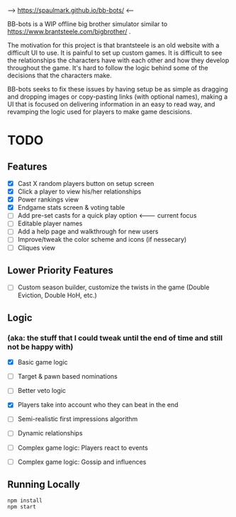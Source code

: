 --> https://spaulmark.github.io/bb-bots/ <--


BB-bots is a WIP offline big brother simulator similar to https://www.brantsteele.com/bigbrother/ . 

The motivation for this project is that brantsteele is an old website with a difficult UI to use. 
It is painful to set up custom games.
It is difficult to see the relationships the characters have with each other and how they develop throughout the game.
It's hard to follow the logic behind some of the decisions that the characters make.

BB-bots seeks to fix these issues by having setup be as simple as dragging and dropping images or copy-pasting links (with optional names), making a UI that is focused on delivering information in an easy to read way, and revamping the logic used for players to make game descisions.

# TODO #

## Features ##
* [x] Cast X random players button on setup screen
* [x] Click a player to view his/her relationships
* [x] Power rankings view
* [x] Endgame stats screen & voting table 
* [ ] Add pre-set casts for a quick play option <--- current focus
* [ ] Editable player names
* [ ] Add a help page and walkthrough for new users
* [ ] Improve/tweak the color scheme and icons (if nessecary)
* [ ] Cliques view

## Lower Priority Features ##
* [ ] Custom season builder, customize the twists in the game (Double Eviction, Double HoH, etc.)

## Logic ## 
### (aka: the stuff that I could tweak until the end of time and still not be happy with) ###
* [x] Basic game logic
* [ ] Target & pawn based nominations
* [ ] Better veto logic
* [x] Players take into account who they can beat in the end
* [ ] Semi-realistic first impressions algorithm
* [ ] Dynamic relationships
* [ ] Complex game logic: Players react to events
* [ ] Complex game logic: Gossip and influences



## Running Locally ## 
```
npm install
npm start
```
